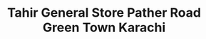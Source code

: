 ---
title: "Tahir General Store Pather Road Green Town Karachi"
url: /karachi/tahir-general-store-pather-road-green-town-karachi/
shop: mall
---